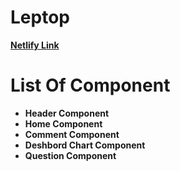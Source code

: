 # **Leptop**

**[Netlify Link](https://laptopreact.netlify.app/)**

# List Of Component

- **Header Component**
- **Home Component**
- **Comment Component**
- **Deshbord Chart Component**
- **Question Component**